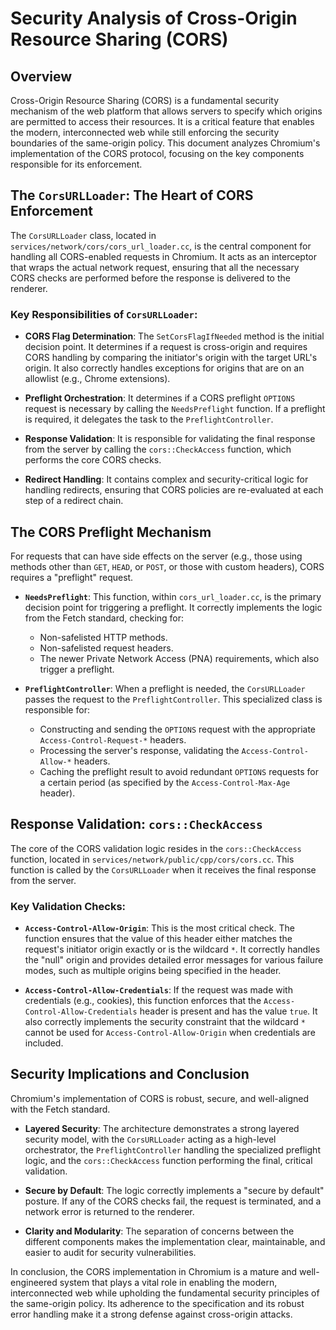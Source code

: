 # Security Analysis of Cross-Origin Resource Sharing (CORS)

## Overview

Cross-Origin Resource Sharing (CORS) is a fundamental security mechanism of the web platform that allows servers to specify which origins are permitted to access their resources. It is a critical feature that enables the modern, interconnected web while still enforcing the security boundaries of the same-origin policy. This document analyzes Chromium's implementation of the CORS protocol, focusing on the key components responsible for its enforcement.

## The `CorsURLLoader`: The Heart of CORS Enforcement

The `CorsURLLoader` class, located in `services/network/cors/cors_url_loader.cc`, is the central component for handling all CORS-enabled requests in Chromium. It acts as an interceptor that wraps the actual network request, ensuring that all the necessary CORS checks are performed before the response is delivered to the renderer.

### Key Responsibilities of `CorsURLLoader`:

-   **CORS Flag Determination**: The `SetCorsFlagIfNeeded` method is the initial decision point. It determines if a request is cross-origin and requires CORS handling by comparing the initiator's origin with the target URL's origin. It also correctly handles exceptions for origins that are on an allowlist (e.g., Chrome extensions).

-   **Preflight Orchestration**: It determines if a CORS preflight `OPTIONS` request is necessary by calling the `NeedsPreflight` function. If a preflight is required, it delegates the task to the `PreflightController`.

-   **Response Validation**: It is responsible for validating the final response from the server by calling the `cors::CheckAccess` function, which performs the core CORS checks.

-   **Redirect Handling**: It contains complex and security-critical logic for handling redirects, ensuring that CORS policies are re-evaluated at each step of a redirect chain.

## The CORS Preflight Mechanism

For requests that can have side effects on the server (e.g., those using methods other than `GET`, `HEAD`, or `POST`, or those with custom headers), CORS requires a "preflight" request.

-   **`NeedsPreflight`**: This function, within `cors_url_loader.cc`, is the primary decision point for triggering a preflight. It correctly implements the logic from the Fetch standard, checking for:
    -   Non-safelisted HTTP methods.
    -   Non-safelisted request headers.
    -   The newer Private Network Access (PNA) requirements, which also trigger a preflight.

-   **`PreflightController`**: When a preflight is needed, the `CorsURLLoader` passes the request to the `PreflightController`. This specialized class is responsible for:
    -   Constructing and sending the `OPTIONS` request with the appropriate `Access-Control-Request-*` headers.
    -   Processing the server's response, validating the `Access-Control-Allow-*` headers.
    -   Caching the preflight result to avoid redundant `OPTIONS` requests for a certain period (as specified by the `Access-Control-Max-Age` header).

## Response Validation: `cors::CheckAccess`

The core of the CORS validation logic resides in the `cors::CheckAccess` function, located in `services/network/public/cpp/cors/cors.cc`. This function is called by the `CorsURLLoader` when it receives the final response from the server.

### Key Validation Checks:

-   **`Access-Control-Allow-Origin`**: This is the most critical check. The function ensures that the value of this header either matches the request's initiator origin exactly or is the wildcard `*`. It correctly handles the "null" origin and provides detailed error messages for various failure modes, such as multiple origins being specified in the header.

-   **`Access-Control-Allow-Credentials`**: If the request was made with credentials (e.g., cookies), this function enforces that the `Access-Control-Allow-Credentials` header is present and has the value `true`. It also correctly implements the security constraint that the wildcard `*` cannot be used for `Access-Control-Allow-Origin` when credentials are included.

## Security Implications and Conclusion

Chromium's implementation of CORS is robust, secure, and well-aligned with the Fetch standard.

-   **Layered Security**: The architecture demonstrates a strong layered security model, with the `CorsURLLoader` acting as a high-level orchestrator, the `PreflightController` handling the specialized preflight logic, and the `cors::CheckAccess` function performing the final, critical validation.

-   **Secure by Default**: The logic correctly implements a "secure by default" posture. If any of the CORS checks fail, the request is terminated, and a network error is returned to the renderer.

-   **Clarity and Modularity**: The separation of concerns between the different components makes the implementation clear, maintainable, and easier to audit for security vulnerabilities.

In conclusion, the CORS implementation in Chromium is a mature and well-engineered system that plays a vital role in enabling the modern, interconnected web while upholding the fundamental security principles of the same-origin policy. Its adherence to the specification and its robust error handling make it a strong defense against cross-origin attacks.